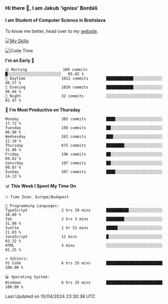 ### Hi there 👋, I am Jakub 'igniss' Bordáš

#### I am Student of Computer Science in Bratislava
To know me better, head over to my [website](https://bordas.sk).

[![My Skills](https://skillicons.dev/icons?i=js,html,css,figma,svelte,java,kotlin,python,postgresql,typescript,nest,nodejs)](https://bordas.sk)


<!--START_SECTION:waka-->
![Code Time](http://img.shields.io/badge/Code%20Time-1%2C464%20hrs%2049%20mins-blue)

**I'm an Early 🐤** 

```text
🌞 Morning                109 commits         █░░░░░░░░░░░░░░░░░░░░░░░░   05.02 % 
🌆 Daytime                1012 commits        ████████████░░░░░░░░░░░░░   46.57 % 
🌃 Evening                1020 commits        ████████████░░░░░░░░░░░░░   46.94 % 
🌙 Night                  32 commits          ░░░░░░░░░░░░░░░░░░░░░░░░░   01.47 % 
```
📅 **I'm Most Productive on Thursday** 

```text
Monday                   385 commits         ████░░░░░░░░░░░░░░░░░░░░░   17.72 % 
Tuesday                  150 commits         ██░░░░░░░░░░░░░░░░░░░░░░░   06.90 % 
Wednesday                263 commits         ███░░░░░░░░░░░░░░░░░░░░░░   12.10 % 
Thursday                 675 commits         ████████░░░░░░░░░░░░░░░░░   31.06 % 
Friday                   196 commits         ██░░░░░░░░░░░░░░░░░░░░░░░   09.02 % 
Saturday                 197 commits         ██░░░░░░░░░░░░░░░░░░░░░░░   09.07 % 
Sunday                   307 commits         ████░░░░░░░░░░░░░░░░░░░░░   14.13 % 
```


📊 **This Week I Spent My Time On** 

```text
🕑︎ Time Zone: Europe/Budapest

💬 Programming Languages: 
TypeScript               2 hrs 29 mins       ██████████░░░░░░░░░░░░░░░   38.80 % 
TeX                      2 hrs 3 mins        ████████░░░░░░░░░░░░░░░░░   31.98 % 
Svelte                   1 hr 21 mins        █████░░░░░░░░░░░░░░░░░░░░   21.03 % 
JavaScript               12 mins             █░░░░░░░░░░░░░░░░░░░░░░░░   03.32 % 
HTML                     4 mins              ░░░░░░░░░░░░░░░░░░░░░░░░░   01.25 % 

🔥 Editors: 
VS Code                  6 hrs 25 mins       █████████████████████████   100.00 % 

💻 Operating System: 
Windows                  6 hrs 25 mins       █████████████████████████   100.00 % 
```


 Last Updated on 10/04/2024 23:30:38 UTC
<!--END_SECTION:waka-->
